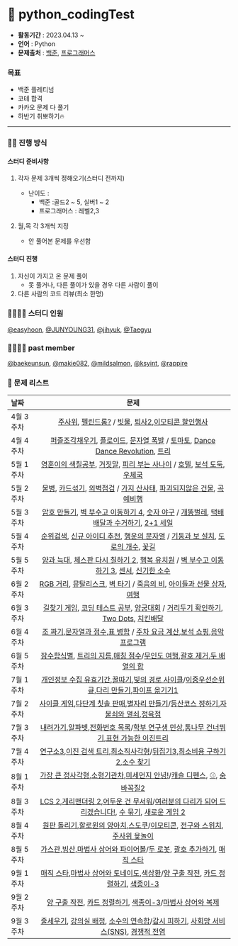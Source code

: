 # 🚀 python_codingTest

- **활동기간** : 2023.04.13 ~
- **언어** : Python
- **문제출처** : [백준](https://www.acmicpc.net/), [프로그래머스](https://school.programmers.co.kr/learn/challenges?order=recent&page=1)

### 목표 
- 백준 플레티넘
- 코테 합격
- 카카오 문제 다 풀기
- 하반기 취뽀하기🔥

---

### 🤼‍♀️ 진행 방식
#### 스터디 준비사항
1. 각자 문제 3개씩 정해오기(스터디 전까지)
      - 난이도 : 
           - 백준 :골드2 ~ 5, 실버1 ~ 2
           - 프로그래머스 : 레벨2,3
    
2. 월,목 각 3개씩 지정
      - 안 풀어본 문제를 우선함
      
#### 스터디 진행
1. 자신이 가지고 온 문제 풀이
      - 못 풀거나, 다른 풀이가 있을 경우 다른 사람이 풀이
2. 다른 사람의 코드 리뷰(최소 한명)

### 👨‍👨‍👧‍👧 스터디 인원

[@easyhoon](https://github.com/easyhooon), [@JUNYOUNG31](https://github.com/JUNYOUNG31), [@jihyuk](https://github.com/hyukji), [@Taegyu](https://github.com/TaegyuHan)

### 👨‍👨‍👧‍👧 past member
[@baekeunsun](https://github.com/baekeunsun), [@makie082](https://github.com/makie082), [@mildsalmon](https://github.com/mildsalmon), [@ksyint](https://github.com/ksyint), [@rappire](https://github.com/rappire)


### 📑 문제 리스트
| 날짜 | 문제 |
| :---- | :------------------: | 
| 4월 3주차 |[주사위](https://www.acmicpc.net/problem/1041), [펠린드롬?](https://www.acmicpc.net/problem/10942) / [빗물](https://www.acmicpc.net/problem/14719), [퇴사2](https://www.acmicpc.net/problem/15486),[이모티콘 할인행사](https://school.programmers.co.kr/learn/courses/30/lessons/150368) |
| 4월 4주차 |[퍼즐조각채우기](https://school.programmers.co.kr/learn/courses/30/lessons/84021), [플로이드](https://www.acmicpc.net/problem/11404), [문자열 폭발](https://www.acmicpc.net/problem/9935) / [토마토](https://www.acmicpc.net/problem/7576), [Dance Dance Revolution](https://www.acmicpc.net/problem/2342), [트리](https://www.acmicpc.net/problem/1068)|
| 5월 1주차 |[영훈이의 색칠공부](https://www.acmicpc.net/problem/14578), [거짓말](https://www.acmicpc.net/problem/1043), [피리 부는 사나이](https://www.acmicpc.net/problem/16724) / [호텔](https://www.acmicpc.net/problem/1106),  [보석 도둑](https://www.acmicpc.net/problem/1202),  [우체국](https://www.acmicpc.net/problem/2141)|
| 5월 2주차 |[물병](https://www.acmicpc.net/problem/1052), [카드섞기](https://www.acmicpc.net/problem/1091), [외벽점검](https://school.programmers.co.kr/learn/courses/30/lessons/60062) / [가지 산사태](https://www.acmicpc.net/problem/27940),   [파괴되지않은 건물](https://school.programmers.co.kr/learn/courses/30/lessons/92344), [곡예비행](https://www.acmicpc.net/problem/21923)|
| 5월 3주차 |[암호 만들기](https://www.acmicpc.net/problem/1759), [벽 부수고 이동하기 4](https://www.acmicpc.net/problem/16946), [숫자 야구](https://www.acmicpc.net/problem/2503) / [개똥벌레](https://www.acmicpc.net/problem/3020), [택배 배달과 수거하기](https://school.programmers.co.kr/learn/courses/30/lessons/150369), [2+1 세일](https://www.acmicpc.net/problem/11508)|
| 5월 4주차 |[순위검색](https://school.programmers.co.kr/learn/courses/30/lessons/72412),  [신규 아이디 추천](https://school.programmers.co.kr/learn/courses/30/lessons/72410), [행운의 문자열](https://www.acmicpc.net/problem/1342) / [기둥과 보 설치](https://school.programmers.co.kr/learn/courses/30/lessons/60061), [도로의 개수](https://www.acmicpc.net/problem/1577), [꽃길](https://www.acmicpc.net/problem/14620)|
| 5월 5주차 |[양과 늑대](https://school.programmers.co.kr/learn/courses/30/lessons/92343),  [체스판 다시 칠하기 2](https://www.acmicpc.net/problem/25682), [행복 유치원](https://www.acmicpc.net/problem/13164) / [벽 부수고 이동하기 3](https://www.acmicpc.net/problem/16933), [센서](https://www.acmicpc.net/problem/2212), [신기한 소수](https://www.acmicpc.net/problem/2023)|
| 6월 2주차 |[RGB 거리](https://www.acmicpc.net/problem/1149),  [뮤탈리스크](https://www.acmicpc.net/problem/12869), [벽 타기](https://www.acmicpc.net/problem/23563) / [죽음의 비](https://www.acmicpc.net/problem/22944), [아이들과 선물 상자](https://www.acmicpc.net/problem/23757), [여행](https://www.acmicpc.net/problem/2157)|
| 6월 3주차 |[길찾기 게임](https://school.programmers.co.kr/learn/courses/30/lessons/42892),  [코딩 테스트 공부](https://school.programmers.co.kr/learn/courses/30/lessons/118668), [양궁대회](https://school.programmers.co.kr/learn/courses/30/lessons/92342) / [거리두기 확인하기](https://school.programmers.co.kr/learn/courses/30/lessons/81302), [Two Dots](https://www.acmicpc.net/problem/16929), [치킨배달](https://www.acmicpc.net/problem/15686)
| 6월 4주차 |[조 짜기](https://www.acmicpc.net/problem/2229),[문자열과 점수](https://www.acmicpc.net/problem/2216),[표 병합](https://school.programmers.co.kr/learn/courses/30/lessons/150366) / [주차 요금 계산](https://school.programmers.co.kr/learn/courses/30/lessons/92341),[보석 쇼핑](https://school.programmers.co.kr/learn/courses/30/lessons/67258),[음악프로그램](https://www.acmicpc.net/problem/2623)
| 6월 5주차 |[잠수함식별](https://www.acmicpc.net/problem/2671), [트리의 지름](https://www.acmicpc.net/problem/1167),[매칭 점수](https://school.programmers.co.kr/learn/courses/30/lessons/42893)/[무인도 여행](https://school.programmers.co.kr/learn/courses/30/lessons/154540),[괄호 제거](https://www.acmicpc.net/problem/2800),[두 배열의 합](https://www.acmicpc.net/problem/2143)
| 7월 1주차 |[개인정보 수집 유효기간](https://school.programmers.co.kr/learn/courses/30/lessons/150370),[꿀따기](https://www.acmicpc.net/problem/21758),[빛의 경로 사이클](https://school.programmers.co.kr/learn/courses/30/lessons/86052)/[이중우선순위큐](https://school.programmers.co.kr/learn/courses/30/lessons/42628),[다리 만들기](https://www.acmicpc.net/problem/2146),[파이프 옮기기1](https://www.acmicpc.net/problem/17070)
| 7월 2주차 |[사이클 게임](https://www.acmicpc.net/problem/20040),[다단계 칫솔 판매](https://school.programmers.co.kr/learn/courses/30/lessons/77486),[별자리 만들기](https://www.acmicpc.net/problem/4386)/[등산코스 정하기](https://school.programmers.co.kr/learn/courses/30/lessons/118669),[자물쇠와 열쇠](https://school.programmers.co.kr/learn/courses/30/lessons/60059),[정육점](https://www.acmicpc.net/problem/2258)
| 7월 3주차 |[내려가기](https://www.acmicpc.net/problem/2096),[알파벳](https://www.acmicpc.net/problem/1987),[전화번호 목록](https://school.programmers.co.kr/learn/courses/30/lessons/42577)/[학부 연구생 민상](https://www.acmicpc.net/problem/21922),[통나무 건너뛰기](https://www.acmicpc.net/problem/11497),[표현 가능한 이진트리](https://school.programmers.co.kr/learn/courses/30/lessons/150367)
| 7월 4주차 |[연구소3](https://www.acmicpc.net/problem/17142),[이진 검색 트리](https://www.acmicpc.net/problem/5639),[최소직사각형](https://school.programmers.co.kr/learn/courses/30/lessons/86491)/[뒤집기3](https://www.acmicpc.net/problem/1464),[최소비용 구하기2](https://www.acmicpc.net/problem/11779),[소수 찾기](https://school.programmers.co.kr/learn/courses/30/lessons/42839)
| 8월 1주차 |[가장 큰 정사각형](https://www.acmicpc.net/problem/1915),[소형기관차](https://www.acmicpc.net/problem/2616),[미세먼지 안녕!](https://www.acmicpc.net/problem/17144)/[캐슬 디펜스](https://www.acmicpc.net/problem/17135), [⚾](https://www.acmicpc.net/problem/17281), [숨바꼭질2](https://www.acmicpc.net/problem/12851)
| 8월 3주차 |[LCS 2](https://www.acmicpc.net/problem/9252),[게리맨더링 2](https://www.acmicpc.net/problem/17779),[어두운 건 무서워](https://www.acmicpc.net/problem/16507)/[여러분의 다리가 되어 드리겠습니다!](https://www.acmicpc.net/problem/17352), [수 묶기](https://www.acmicpc.net/problem/1744), [새로운 게임 2](https://www.acmicpc.net/problem/17837)
| 8월 4주차 |[원판 돌리기](https://www.acmicpc.net/problem/17822),[할로윈의 양아치](https://www.acmicpc.net/problem/20303),[스도쿠](https://www.acmicpc.net/problem/2239)/[이모티콘](https://www.acmicpc.net/problem/14226), [전구와 스위치](https://www.acmicpc.net/problem/2138), [주사위 윷놀이](https://www.acmicpc.net/problem/17825)
| 8월 5주차 |[가스관](https://www.acmicpc.net/problem/2931),[빙산](https://www.acmicpc.net/problem/2573),[마법사 상어와 파이어볼](https://www.acmicpc.net/problem/20056)/[두 로봇](https://www.acmicpc.net/problem/15971), [괄호 추가하기](https://www.acmicpc.net/problem/16637), [매직 스타](https://www.acmicpc.net/problem/3967)
| 9월 1주차 | [매직 스타](https://www.acmicpc.net/problem/3967),[마법사 상어와 토네이도](https://www.acmicpc.net/problem/20057),[색상환](https://www.acmicpc.net/problem/2482)/[양 구출 작전](https://www.acmicpc.net/problem/16437), [카드 정렬하기](https://www.acmicpc.net/problem/1715), [색종이-3](https://www.acmicpc.net/problem/2571)
| 9월 2주차 | [양 구출 작전](https://www.acmicpc.net/problem/16437), [카드 정렬하기](https://www.acmicpc.net/problem/1715), [색종이-3](https://www.acmicpc.net/problem/2571)/[마법사 상어와 복제](https://www.acmicpc.net/problem/23290)
| 9월 3주차 | [줄세우기](https://www.acmicpc.net/problem/2631), [강의실 배정](https://www.acmicpc.net/problem/11000), [소수의 연속합](https://www.acmicpc.net/problem/1644)/[감시 피하기](https://www.acmicpc.net/problem/18428), [사회망 서비스(SNS)](https://www.acmicpc.net/problem/2533), [경쟁적 전염](https://www.acmicpc.net/problem/18405)
